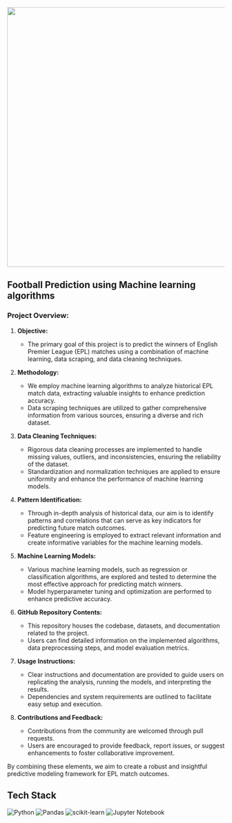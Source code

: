 <img src="https://github.com/mounishvatti/machine_learning-Football-Prediction-/assets/76279858/b4d59bae-9c91-4cfd-8adb-48f5a392b516" width="600">

## Football Prediction using Machine learning algorithms

### Project Overview:

1. **Objective:**
   - The primary goal of this project is to predict the winners of English Premier League (EPL) matches using a combination of machine learning, data scraping, and data cleaning techniques.

2. **Methodology:**
   - We employ machine learning algorithms to analyze historical EPL match data, extracting valuable insights to enhance prediction accuracy.
   - Data scraping techniques are utilized to gather comprehensive information from various sources, ensuring a diverse and rich dataset.

3. **Data Cleaning Techniques:**
   - Rigorous data cleaning processes are implemented to handle missing values, outliers, and inconsistencies, ensuring the reliability of the dataset.
   - Standardization and normalization techniques are applied to ensure uniformity and enhance the performance of machine learning models.

4. **Pattern Identification:**
   - Through in-depth analysis of historical data, our aim is to identify patterns and correlations that can serve as key indicators for predicting future match outcomes.
   - Feature engineering is employed to extract relevant information and create informative variables for the machine learning models.

5. **Machine Learning Models:**
   - Various machine learning models, such as regression or classification algorithms, are explored and tested to determine the most effective approach for predicting match winners.
   - Model hyperparameter tuning and optimization are performed to enhance predictive accuracy.

6. **GitHub Repository Contents:**
   - This repository houses the codebase, datasets, and documentation related to the project.
   - Users can find detailed information on the implemented algorithms, data preprocessing steps, and model evaluation metrics.

7. **Usage Instructions:**
   - Clear instructions and documentation are provided to guide users on replicating the analysis, running the models, and interpreting the results.
   - Dependencies and system requirements are outlined to facilitate easy setup and execution.

8. **Contributions and Feedback:**
   - Contributions from the community are welcomed through pull requests.
   - Users are encouraged to provide feedback, report issues, or suggest enhancements to foster collaborative improvement.

By combining these elements, we aim to create a robust and insightful predictive modeling framework for EPL match outcomes.

## Tech Stack
![Python](https://img.shields.io/badge/python-3670A0?style=for-the-badge&logo=python&logoColor=ffdd54) ![Pandas](https://img.shields.io/badge/pandas-%23150458.svg?style=for-the-badge&logo=pandas&logoColor=white) ![scikit-learn](https://img.shields.io/badge/scikit--learn-%23F7931E.svg?style=for-the-badge&logo=scikit-learn&logoColor=white) ![Jupyter Notebook](https://img.shields.io/badge/jupyter-%23FA0F00.svg?style=for-the-badge&logo=jupyter&logoColor=white)
